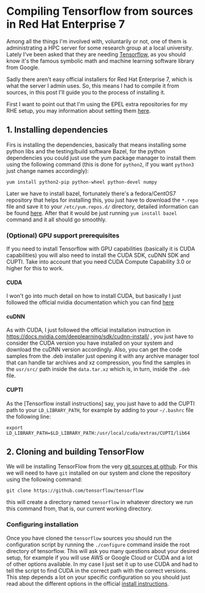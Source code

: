 # Compiling Tensorflow from sources in Red Hat Enterprise 7

Among all the things I'm involved with, voluntarily or not, one of them is
administrating a HPC server for some research group at a local university.
Lately I've been asked that they are needing [Tensorflow](www.tensorflow.org),
as you should know it's the famous symbolic math and machine learning software
library from Google.

Sadly there aren't easy official installers for Red Hat Enterprise 7, which is
what the server I admin uses. So, this means I had to compile it from sources, in
this post I'll guide you to the process of installing it.

First I want to point out that I'm using the EPEL extra repositories for my RHE
setup, you may information about setting them [here](https://access.redhat.com/solutions/3358).

## 1. Installing dependencies

Firs is installing the dependencies, basically that means installing some python
libs and the testing/build software Bazel, for the python dependencies you could
just use the yum package manager to install them using the following command
(this is done for `python2`, if you want `python3` just change names accordingly):

    yum install python2-pip python-wheel python-devel numpy

Later we have to install bazel, fortunately there's a fedora/CentOS7 repository
that helps for installing this, you just have to download the `*.repo` file and
save it to your `/etc/yum.repos.d/` directory, detailed information can be found
[here](https://copr.fedorainfracloud.org/coprs/vbatts/bazel/). After that it
would be just running `yum install bazel` command and it all should go smoothly.

### (Optional) GPU support prerequisites

If you need to install Tensorflow with GPU capabilities (basically it is CUDA
capabilities) you will also need to install the CUDA SDK, cuDNN SDK and CUPTI.
Take into account that you need CUDA Compute Capability 3.0 or higher for this
to work.

#### CUDA

I won't go into much detail on how to install CUDA, but basically I just
followed the official nvidia documentation which you can find [here](https://docs.nvidia.com/cuda/cuda-installation-guide-linux/index.html#redhat-installation)

#### cuDNN

As with CUDA, I just followed the official installation instruction in
https://docs.nvidia.com/deeplearning/sdk/cudnn-install/ , you just have to
consider the CUDA version you have installed on your system and download the
cuDNN version accordingly. Also, you can get the code samples from the .deb
installer just opening it with any archive manager tool that can handle tar
archives and xz compression, you find the samples in the `usr/src/` path inside
the `data.tar.xz` which is, in turn, inside the `.deb` file.

#### CUPTI

As the [Tensorflow install instructions] say, you just have to add the CUPTI
path to your `LD_LIBRARY_PATH`, for example by adding to your `~/.bashrc` file
the following line:

    export LD_LIBRARY_PATH=$LD_LIBRARY_PATH:/usr/local/cuda/extras/CUPTI/lib64 

## 2. Cloning and building TensorFlow

We will be installing TensorFlow from the very [git sources at github](https://github.com/tensorflow/tensorflow).
For this we will need to have `git` installed on our system and clone the
repository using the following command:

    git clone https://github.com/tensorflow/tensorflow

this will create a directory named `tensorflow` in whatever directory we run
this command from, that is, our current working directory.

### Configuring installation

Once you have cloned the `tensorflow` sources you should run the configuration
script by running the `./configure` command inside the root directory of
tensorflow. This will ask you many questions about your desired setup, for
example if you will use AWS or Google Cloud or CUDA and a lot of other options
available. In my case I just set it up to use CUDA and had to tell the script to
find CUDA in the correct path with the correct versions. This step depends a lot
on your specific configuration so you should just read about the different
options in the official [install instructions](https://www.tensorflow.org/install/install_sources#ConfigureInstallation).



